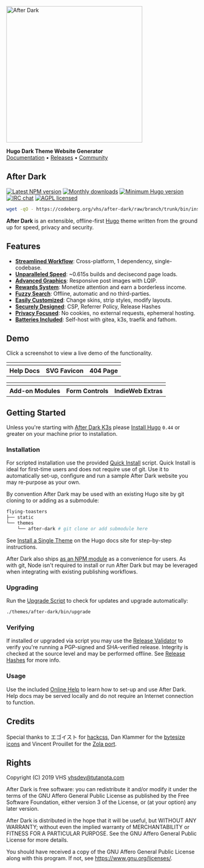 <img
  alt="After Dark"
  src="https://codeberg.org/vhs/after-dark/raw/branch/master/static/images/logo-dark.png"
  width="358">

**Hugo Dark Theme Website Generator**
<br>[Documentation](https://vhs.codeberg.page/after-dark) • [Releases](https://codeberg.org/vhs/after-dark/releases) • [Community](https://t.me/afterdarkhugo)

## After Dark

[![Latest NPM version](https://img.shields.io/npm/v/after-dark.svg?style=flat-square)](https://www.npmjs.com/package/after-dark)
[![Monthly downloads](https://img.shields.io/npm/dm/after-dark.svg?style=flat-square)](https://www.npmjs.com/package/after-dark)
[![Minimum Hugo version](https://img.shields.io/badge/hugo->%3D%200.44-FF4088.svg?style=flat-square)](https://gohugo.io)
[![IRC chat](https://img.shields.io/badge/irc-%23after--dark-32AFED.svg?style=flat-square&longCache=true)](https://vhs.codeberg.page/after-dark/#chat)
[![AGPL licensed](https://img.shields.io/npm/l/after-dark.svg?style=flat-square&longCache=true)](https://codeberg.org/vhs/after-dark/src/branch/master/COPYING)

```sh
wget -qO - https://codeberg.org/vhs/after-dark/raw/branch/trunk/bin/install | sh
```

**After Dark** is an extensible, offline-first [Hugo](https://gohugo.io) theme written from the ground up for speed, privacy and security.

## Features

- **[Streamlined Workflow](https://vhs.codeberg.page/after-dark/#feature-workflow)**: Cross-platform, 1 dependency, single-codebase.
- **[Unparalleled Speed](https://vhs.codeberg.page/after-dark/#feature-speed)**: ~0.615s builds and decisecond page loads.
- **[Advanced Graphics](https://vhs.codeberg.page/after-dark/#feature-graphics)**: Responsive post images with LQIP.
- **[Rewards System](https://vhs.codeberg.page/after-dark/#feature-rewards)**: Monetize attention and earn a borderless income.
- **[Fuzzy Search](https://vhs.codeberg.page/after-dark/#feature-search)**: Offline, automatic and no third-parties.
- **[Easily Customized](https://vhs.codeberg.page/after-dark/#feature-customize)**: Change skins, strip styles, modify layouts.
- **[Securely Designed](https://vhs.codeberg.page/after-dark/#feature-security)**: CSP, Referrer Policy, Release Hashes
- **[Privacy Focused](https://vhs.codeberg.page/after-dark/#feature-privacy)**: No cookies, no external requests, ephemeral hosting.
- **[Batteries Included](https://vhs.codeberg.page/after-dark/#feature-extras)**: Self-host with gitea, k3s, traefik and fathom.

## Demo

Click a screenshot to view a live demo of the functionality.

<table>
  <tr>
    <td>
      <a href="https://vhs.codeberg.page/after-dark/">
        <img alt src="https://vhs.codeberg.page/after-dark/images/screenshots/after-dark-v6.15.0-homepage-fs8.png">
      </a>
    </td>
    <td>
      <a href="https://vhs.codeberg.page/after-dark/feature/svg-favicon/">
        <img alt src="https://vhs.codeberg.page/after-dark/images/screenshots/feature-online-help-fs8.png">
      </a>
    </td>
    <td>
      <a href="https://vhs.codeberg.page/after-dark/404.html">
        <img alt src="https://vhs.codeberg.page/after-dark/images/screenshots/feature-error-page-fs8.png">
      </a>
    </td>
  </tr>
  <tr>
    <th scope="col"><center>Help Docs</center></th>
    <th scope="col"><center>SVG Favicon</center></th>
    <th scope="col"><center>404 Page</center></th>
  </tr>
</table>

<table>
  <tr>
    <td>
      <a href="https://vhs.codeberg.page/after-dark/module/toxic-swamp/">
        <img alt src="https://vhs.codeberg.page/after-dark/images/screenshots/module-toxic-swamp-fs8.png">
      </a>
    </td>
    <td>
      <a href="https://vhs.codeberg.page/after-dark/shortcode/button/">
        <img alt src="https://vhs.codeberg.page/after-dark/images/screenshots/shortcode-button-fs8.png">
      </a>
    </td>
    <td>
      <a href="https://vhs.codeberg.page/after-dark/extra/high-tea/">
        <img alt src="https://vhs.codeberg.page/after-dark/images/screenshots/extra-high-tea-fs8.png">
      </a>
    </td>
  </tr>
  <tr>
    <th scope="col"><center>Add-on Modules</center></th>
    <th scope="col"><center>Form Controls</center></th>
    <th scope="col"><center>IndieWeb Extras</center></th>
  </tr>
</table>

## Getting Started

Unless you're starting with [After Dark K3s](https://vhs.codeberg.page/after-dark/extra/after-dark-k3s) please [Install Hugo](https://gohugo.io/getting-started/installing) `0.44` or greater on your machine prior to installation.

### Installation

For scripted installation use the provided [Quick Install](https://vhs.codeberg.page/after-dark/feature/quick-install/) script. Quick Install is ideal for first-time users and does not require use of git. Use it to automatically set-up, configure and run a sample After Dark website you may re-purpose as your own.

By convention After Dark may be used with an existing Hugo site by git cloning to or adding as a submodule:

```sh
flying-toasters
├── static
└── themes
    └── after-dark # git clone or add submodule here
```

See [Install a Single Theme](https://gohugo.io/themes/installing-and-using-themes/#install-a-single-theme) on the Hugo docs site for step-by-step instructions.

After Dark also ships [as an NPM module](https://www.npmjs.com/package/after-dark) as a convenience for users. As with git, Node isn't required to install or run After Dark but may be leveraged when integrating with existing publishing workflows.

### Upgrading

Run the [Upgrade Script](https://vhs.codeberg.page/after-dark/feature/upgrade-script/) to check for updates and upgrade automatically:

```sh
./themes/after-dark/bin/upgrade
```

### Verifying

If installed or upgraded via script you may use the [Release Validator](https://vhs.codeberg.page/after-dark/validate/) to verify you're running a PGP-signed and SHA-verified release. Integrity is checked at the source level and may be performed offline. See [Release Hashes](https://vhs.codeberg.page/after-dark/feature/release-hashes/) for more info.

### Usage

Use the included [Online Help](https://vhs.codeberg.page/after-dark/feature/online-help/) to learn how to set-up and use After Dark. Help docs may be served locally and do not require an Internet connection to function.

## Credits

Special thanks to エゴイスト for [hackcss](https://codeberg.org/vhs/hack), Dan Klammer for the [bytesize icons](https://codeberg.org/vhs/bytesize-icons) and Vincent Prouillet for the [Zola port](https://www.getzola.org/themes/after-dark/).

## Rights

Copyright (C) 2019  VHS <vhsdev@tutanota.com>

After Dark is free software: you can redistribute it and/or modify
it under the terms of the GNU Affero General Public License as published
by the Free Software Foundation, either version 3 of the License, or
(at your option) any later version.

After Dark is distributed in the hope that it will be useful,
but WITHOUT ANY WARRANTY; without even the implied warranty of
MERCHANTABILITY or FITNESS FOR A PARTICULAR PURPOSE.  See the
GNU Affero General Public License for more details.

You should have received a copy of the GNU Affero General Public License
along with this program.  If not, see <https://www.gnu.org/licenses/>.
